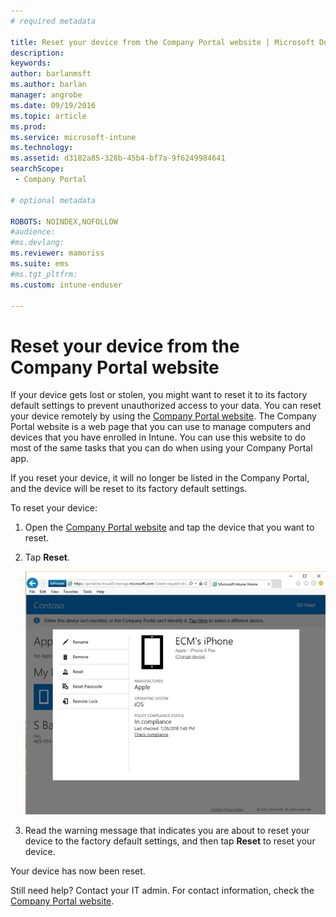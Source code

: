 ```yaml
---
# required metadata

title: Reset your device from the Company Portal website | Microsoft Docs
description:
keywords:
author: barlanmsft
ms.author: barlan
manager: angrobe
ms.date: 09/19/2016
ms.topic: article
ms.prod:
ms.service: microsoft-intune
ms.technology:
ms.assetid: d3182a85-328b-45b4-bf7a-9f6249984641
searchScope:
 - Company Portal

# optional metadata

ROBOTS: NOINDEX,NOFOLLOW
#audience:
#ms.devlang:
ms.reviewer: mamoriss
ms.suite: ems
#ms.tgt_pltfrm:
ms.custom: intune-enduser

---
```



# Reset your device from the Company Portal website

If your device gets lost or stolen, you might want to reset it to its factory default settings to prevent unauthorized access to your data. You can reset your device remotely by using the [Company Portal website](http://portal.manage.microsoft.com). The Company Portal website is a web page that you can use to manage computers and devices that you have enrolled in Intune. You can use this website to do most of the same tasks that you can do when using your Company Portal app.

If you reset your device, it will no longer be listed in the Company Portal, and the device will be reset to its factory default settings.

To reset your device:

1.  Open the [Company Portal website](http://portal.manage.microsoft.com) and tap the device that you want to reset.

2.  Tap **Reset**.

    ![reset-device-option-on-company-portal-website](./media//iwp-screen-with-all-options.png)

3. Read the warning message that indicates you are about to reset your device to the factory default settings, and then tap **Reset** to reset your device.

Your device has now been reset.

Still need help? Contact your IT admin. For contact information, check the [Company Portal website](http://portal.manage.microsoft.com).


